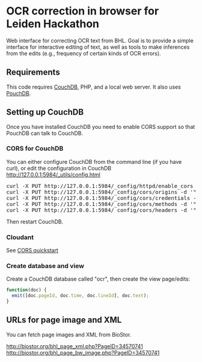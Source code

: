 OCR correction in browser for Leiden Hackathon
==============================================

Web interface for correcting OCR text from BHL. Goal is to provide a simple interface for interactive editing of text, as well as tools to make inferences from the edits (e.g., frequency of certain kinds of OCR errors).

## Requirements

This code requires [CouchDB](http://couchdb.apache.org), PHP, and a local web server. It also uses [PouchDB](http://pouchdb.com).

## Setting up CouchDB

Once you have installed CouchDB you need to enable CORS support so that PouchDB can talk to CouchDB.

### CORS for CouchDB

You can either configure CouchDB from the command line (if you have curl), or edit the configuration in CouchDB http://127.0.0.1:5984/_utils/config.html

<pre>curl -X PUT http://127.0.0.1:5984/_config/httpd/enable_cors -d '"true"'
curl -X PUT http://127.0.0.1:5984/_config/cors/origins -d '"*"'
curl -X PUT http://127.0.0.1:5984/_config/cors/credentials -d '"true"'
curl -X PUT http://127.0.0.1:5984/_config/cors/methods -d '"GET, PUT, POST, HEAD, DELETE"'
curl -X PUT http://127.0.0.1:5984/_config/cors/headers -d '"accept, authorization, content-type, origin"'</pre>

Then restart CouchDB.

### Cloudant

See [CORS quickstart](https://gist.github.com/chewbranca/0f690f8c2bfad37a712a)

### Create database and view

Create a CouchDB database called "ocr", then create the view page/edits:

```javascript
function(doc) {
  emit([doc.pageId, doc.time, doc.lineId], doc.text);
}
```

## URLs for page image and XML

You can fetch page images and XML from BioStor.

http://biostor.org/bhl_page_xml.php?PageID=34570741
http://biostor.org/bhl_page_bw_image.php?PageID=34570741
